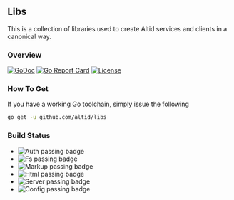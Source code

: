 ## Libs

This is a collection of libraries used to create Altid services and clients
in a canonical way.

### Overview


[![GoDoc](https://godoc.org/github.com/golang/gddo?status.svg)](https://godoc.org/github.com/altid/libs) [![Go Report Card](https://goreportcard.com/badge/github.com/altid/libs)](https://goreportcard.com/report/github.com/altid/libs) [![License](http://img.shields.io/:license-mit-blue.svg)](http://doge.mit-license.org)


### How To Get

If you have a working Go toolchain, simply issue the following

```bash
go get -u github.com/altid/libs
```

### Build Status

 - ![Auth passing badge](https://github.com/altid/libs/workflows/auth/badge.svg) 
 - ![Fs passing badge](https://github.com/altid/libs/workflows/fs/badge.svg)
 - ![Markup passing badge](https://github.com/altid/libs/workflows/markup/badge.svg)
 - ![Html passing badge](https://github.com/altid/libs/workflows/html/badge.svg)
 - ![Server passing badge](https://github.com/libs/workflows/server/badge.svg)
 - ![Config passing badge](https://github.com/altid/libs/workflows/config/badge.svg)
